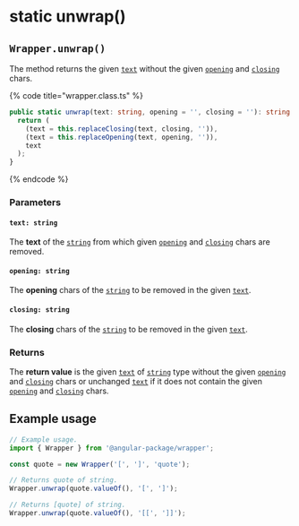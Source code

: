 # static unwrap()

## `Wrapper.unwrap()`

The method returns the given [`text`](static-unwrap.md#text-string) without the given [`opening`](static-unwrap.md#opening-string) and [`closing`](static-unwrap.md#closing-string) chars.

{% code title="wrapper.class.ts" %}
```typescript
public static unwrap(text: string, opening = '', closing = ''): string {
  return (
    (text = this.replaceClosing(text, closing, '')),
    (text = this.replaceOpening(text, opening, '')),
    text
  );
}
```
{% endcode %}

### Parameters

#### `text: string`

The **text** of the [`string`](https://developer.mozilla.org/en-US/docs/Web/JavaScript/Reference/Global\_Objects/String) from which given [`opening`](static-unwrap.md#opening-string) and [`closing`](static-unwrap.md#closing-string) chars are removed.

#### `opening: string`

The **opening** chars of the [`string`](https://developer.mozilla.org/en-US/docs/Web/JavaScript/Reference/Global\_Objects/String) to be removed in the given [`text`](static-unwrap.md#text-string).

#### `closing: string`

The **closing** chars of the [`string`](https://developer.mozilla.org/en-US/docs/Web/JavaScript/Reference/Global\_Objects/String) to be removed in the given [`text`](static-unwrap.md#text-string).

### Returns

The **return value** is the given [`text`](static-unwrap.md#text-string) of [`string`](https://developer.mozilla.org/en-US/docs/Web/JavaScript/Reference/Global\_Objects/String) type without the given [`opening`](static-unwrap.md#opening-string) and [`closing`](static-unwrap.md#closing-string) chars or unchanged [`text`](static-unwrap.md#text-string) if it does not contain the given [`opening`](static-unwrap.md#opening-string) and [`closing`](static-unwrap.md#closing-string) chars.

## Example usage

```typescript
// Example usage.
import { Wrapper } from '@angular-package/wrapper';

const quote = new Wrapper('[', ']', 'quote');

// Returns quote of string.
Wrapper.unwrap(quote.valueOf(), '[', ']');

// Returns [quote] of string.
Wrapper.unwrap(quote.valueOf(), '[[', ']]');
```
